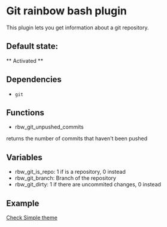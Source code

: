Git rainbow bash plugin
=================================

This plugin lets you get information about a git repository.

Default state:
-------------
** Activated **

Dependencies
-----------

* `git`

Functions
---------

* rbw_git_unpushed_commits

returns the number of commits that haven't been pushed


Variables
---------

* rbw_git_is_repo: 1 if is a repository, 0 instead
* rbw_git_branch: Branch of the repository
* rbw_git_dirty: 1 if there are uncommited changes, 0 instead

Example
-------

[Check Simple theme](/themes/simple/init.sh)